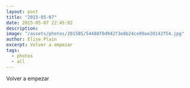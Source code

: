 ```yaml
---
layout: post
title: "2015-05-07"
date: 2015-05-07 22:45:02
description: 
image: "/assets/photos/201505/54488f0d942f3e8b24ce09ae20142f54.jpg"
author: Elise Plain
excerpt: Volver a empezar
tags: 
  - photos
  - all
---
```


Volver a empezar
<p></p>
